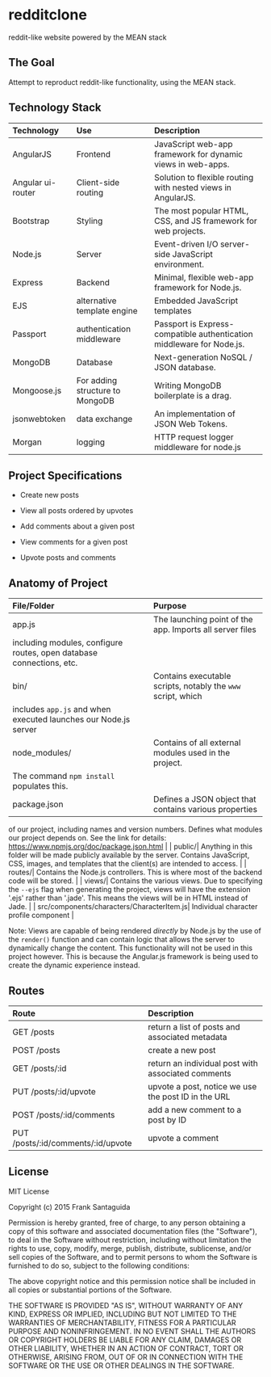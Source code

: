 # redditclone
reddit-like website powered by the MEAN stack
<br>

## The Goal
Attempt to reproduct reddit-like functionality, using the MEAN stack. 
## Technology Stack


| Technology    	| Use           	  | Description     										  |
| :------------------|:-------------------| :----------------										  |
| AngularJS     	| Frontend 			  |JavaScript web-app framework for dynamic views in web-apps. |
| Angular ui-router | Client-side routing |Solution to flexible routing with nested views in AngularJS.|
| Bootstrap | Styling			  |The most popular HTML, CSS, and JS framework for web projects.|
| Node.js 			| Server     |Event-driven I/O server-side JavaScript environment.				  |
| Express   		| Backend 			  | Minimal, flexible web-app framework for Node.js.							  |
|EJS|alternative template engine|Embedded JavaScript templates|
|Passport|authentication middleware|Passport is Express-compatible authentication middleware for Node.js.|
| MongoDB			| Database			  |	Next-generation NoSQL / JSON database.            |
| Mongoose.js       | For adding structure to MongoDB |Writing MongoDB boilerplate is a drag. |
|jsonwebtoken|data exchange|An implementation of JSON Web Tokens.|
|Morgan | logging|HTTP request logger middleware for node.js|

## Project Specifications

* Create new posts

* View all posts ordered by upvotes

* Add comments about a given post

* View comments for a given post

* Upvote posts and comments

## Anatomy of Project
| File/Folder    	| Purpose           	  |
| :------------------|:-------------------|
| app.js		 			| The launching point of the app. Imports all server files
including modules, configure routes, open database connections, etc.|
| bin/		 			| Contains executable scripts, notably the `www` script, which
includes `app.js` and when executed launches our Node.js server    |
|node_modules/|Contains of all external modules used in the project.
The command `npm install` populates this.|
| package.json	 			| Defines a JSON object that contains various properties
of our project, including names and version numbers.
Defines what modules our project depends on. See the link for details:
https://www.npmjs.org/doc/package.json.html     |
| public/| Anything in this folder will be made publicly available by
the server. Contains JavaScript, CSS, images, and templates that
the client(s) are intended to access.     |
| routes/| Contains the Node.js controllers. This is where most of the
backend code will be stored.     |
| views/| Contains the various views. Due to specifying the `--ejs` flag
when generating the project, views will have the extension '.ejs' rather
than '.jade'. This means the views will be in HTML instead of Jade.     |
| src/components/characters/CharacterItem.js| Individual character profile component     |


Note: Views are capable of being rendered <i>directly</i> by Node.js
by the use of the `render()` function and can contain logic that allows
the server to dynamically change the content. This functionality will
not be used in this project however. This is because the Angular.js
framework is being used to create the dynamic experience instead.

## Routes
| Route       |Description|
| :------------------ |:-------------------         									  |
|GET /posts |    return a list of posts and associated metadata  |
|POST /posts |    create a new post  |
|GET /posts/:id |    return an individual post with associated comments  |
|PUT /posts/:id/upvote |    upvote a post, notice we use the post ID in the URL  |
|POST /posts/:id/comments|    add a new comment to a post by ID  |
|PUT /posts/:id/comments/:id/upvote|    upvote a comment  |

## License

MIT License

Copyright (c) 2015 Frank Santaguida

Permission is hereby granted, free of charge, to any person obtaining a copy
of this software and associated documentation files (the "Software"), to deal
in the Software without restriction, including without limitation the rights
to use, copy, modify, merge, publish, distribute, sublicense, and/or sell
copies of the Software, and to permit persons to whom the Software is
furnished to do so, subject to the following conditions:

The above copyright notice and this permission notice shall be included in all
copies or substantial portions of the Software.

THE SOFTWARE IS PROVIDED "AS IS", WITHOUT WARRANTY OF ANY KIND, EXPRESS OR
IMPLIED, INCLUDING BUT NOT LIMITED TO THE WARRANTIES OF MERCHANTABILITY,
FITNESS FOR A PARTICULAR PURPOSE AND NONINFRINGEMENT. IN NO EVENT SHALL THE
AUTHORS OR COPYRIGHT HOLDERS BE LIABLE FOR ANY CLAIM, DAMAGES OR OTHER
LIABILITY, WHETHER IN AN ACTION OF CONTRACT, TORT OR OTHERWISE, ARISING FROM,
OUT OF OR IN CONNECTION WITH THE SOFTWARE OR THE USE OR OTHER DEALINGS IN THE
SOFTWARE.
